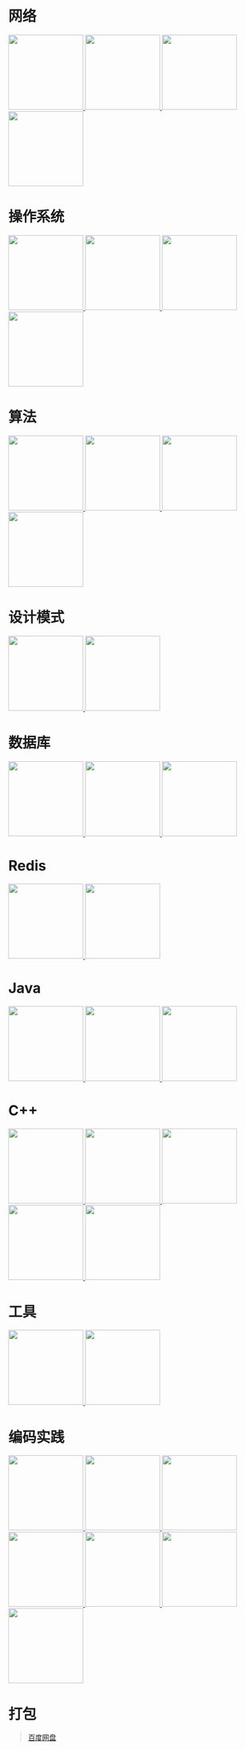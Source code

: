
# 网络

<a href="https://pan.baidu.com/s/1EXaJbNckzuQMOCyamzjL_Q"> <img src="s3296854.jpg" width="150"/> </a> <a href="https://pan.baidu.com/s/1M0AHXqG9sP9Bxne6u0JK8A"> <img src="s27283822.jpg" width="150"/> </a> <a href="https://pan.baidu.com/s/1y0P-VFlWKdOPW7YB60OWlw"> <img src="s26676928.jpg" width="150"/> </a> <a href="https://pan.baidu.com/s/1oBbA9LOevcJ_reg8y5kOvw"> <img src="s28845534.jpg" width="150"/> </a>

# 操作系统

<a href="https://pan.baidu.com/s/1C-MgvslLKd1buwmebti6Qg"> <img src="s1650904.jpg" width="150"/> </a> <a href="https://pan.baidu.com/s/1Qm2G4rghPorQeH5J9fDHTg"> <img src="s4399937.jpg" width="150"/> </a> <a href="https://pan.baidu.com/s/1OoyVI90fK1Q9eixzH9jnpQ"> <img src="s4510534.jpg" width="150"/> </a>  <a href="https://pan.baidu.com/s/12mTkrpLsb7tz11cGn_KZ4w"> <img src="s3895413.jpg" width="150"/> </a> 

# 算法

<a href="https://pan.baidu.com/s/1Va1R66d13ynmita8nfkRPg"> <img src="s8938479.jpg" width="150"/> </a> <a href="https://pan.baidu.com/s/1HmGwXvTcHDrQnUAL1wWE3g"> <img src="s7038106.jpg" width="150"/> </a> <a href="https://pan.baidu.com/s/1SZGUbvKpKOomM-iYxe_GGw"> <img src="s2992671.jpg" width="150"/> </a> <a href="https://pan.baidu.com/s/10EoXyW33MnYJUX5YeD5pPg"> <img src="s28313721.jpg" width="150"/> </a>

# 设计模式

<a href="https://pan.baidu.com/s/1JOO4M3c6EGB5xHz_-aGtDQ"> <img src="s2686916.jpg" width="150"/> </a> <a href="https://pan.baidu.com/s/1n41aEgGuRg9hQ-9iwOxc5A"> <img src="s1074361.jpg" width="150"/> </a>

# 数据库

<a href="https://pan.baidu.com/s/1xhYsZUi2fugLf9jxSWA0pQ"> <img src="s2359163.jpg" width="150"/> </a> <a href="https://pan.baidu.com/s/1aXRWznphuiEc4XRXpM1qLA"> <img src="s4141593.jpg" width="150"/> </a> <a href="https://pan.baidu.com/s/182JK19-rvbISYAv4aLk7xg"> <img src="s5968156.jpg" width="150"/> </a>

# Redis

<a href="https://pan.baidu.com/s/1XovYaApdsVsd97pLCwAvpA"> <img src="s27297117.jpg" width="150"/> </a> <a href="https://pan.baidu.com/s/1bfbiPjoBEaNUs6qLWVEIJw"> <img src="s28296984.jpg" width="150"/> </a>

# Java

<a href="https://pan.baidu.com/s/1iNBkY9ANUcmeSp4VjBGhRQ"> <img src="s27243455.jpg" width="150"/> </a> <a href="https://pan.baidu.com/s/1zdATX8Qs-RMk6DN7iqECYw"> <img src="s27458236.jpg" width="150"/> </a> <a href="https://pan.baidu.com/s/1LkPVPrT_3BYFkfxieBkeVw"> <img src="s7663093.jpg" width="150"/> </a>

# C++

<a href="https://pan.baidu.com/s/1VhhqN7oVcrv0KhF32CXRLQ"> <img src="s27023182.jpg" width="150"/> </a> <a href="https://pan.baidu.com/s/1u3-QrdnkHo5ScUK84v7C5w"> <img src="s2996168.jpg" width="150"/> </a> <a href="https://pan.baidu.com/s/1K6xm3YlV53trCxyGR0j_gQ"> <img src="s4436543.jpg" width="150"/> </a> <a href="https://pan.baidu.com/s/10iFqDOHSveJC3VC7dl1vMw"> <img src="s4647091.jpg" width="150"/> </a> <a href="https://pan.baidu.com/s/1o-hgLJ4XvXAHeFhWAuuiFQ"> <img src="s1613283.jpg" width="150"/> </a> 


# 工具

<a href="https://pan.baidu.com/s/1zYoS3lB1yCCT-So1YeoRuA"> <img src="s4245786.jpg" width="150"/> </a> <a href="https://pan.baidu.com/s/1ybA1qvjx4p844Pd8zDlx7Q"> <img src="s2794811.jpg" width="150"/> </a>


# 编码实践

<a href="https://pan.baidu.com/s/1H1ilY54BISk7oDaKYpcrwA"> <img src="s1495029.jpg" width="150"/> </a> <a href="https://pan.baidu.com/s/1pWGwRRVxtpSmlsK7B1uU7Q"> <img src="s4157180.jpg" width="150"/> </a> <a href="https://pan.baidu.com/s/1HGHeahqtscz7iczhK7ps-Q"> <img src="s1671095.jpg" width="150"/> </a> <a href="https://pan.baidu.com/s/14uxNIdeXKLOnUJ6LMRndPg"> <img src="s10328621.jpg" width="150"/> </a> <a href="https://pan.baidu.com/s/17sIRZxCf_uJMZNnqAHEDkA"> <img src="s11194203.jpg" width="150"/> </a>  <a href="https://pan.baidu.com/s/1MaNeNsoqlTMn2uuT1QrsHQ"> <img src="s1086045.jpg" width="150"/> </a> <a href="https://pan.baidu.com/s/1s0vhcWxN_36PpZeJoOHrKA"> <img src="s4669554.jpg" width="150"/> </a>

# 打包

> [百度网盘](https://pan.baidu.com/s/1o9oD1s2#list/path=%2F&parentPath=%2F)
